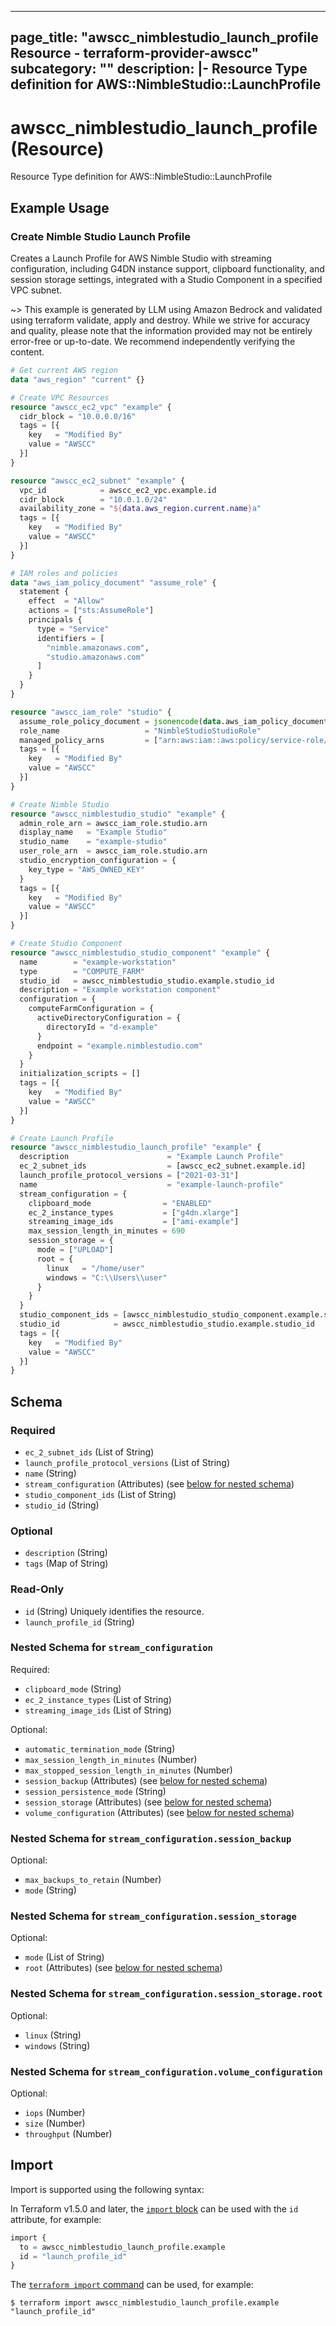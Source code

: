 
---
page_title: "awscc_nimblestudio_launch_profile Resource - terraform-provider-awscc"
subcategory: ""
description: |-
  Resource Type definition for AWS::NimbleStudio::LaunchProfile
---

# awscc_nimblestudio_launch_profile (Resource)

Resource Type definition for AWS::NimbleStudio::LaunchProfile

## Example Usage

### Create Nimble Studio Launch Profile

Creates a Launch Profile for AWS Nimble Studio with streaming configuration, including G4DN instance support, clipboard functionality, and session storage settings, integrated with a Studio Component in a specified VPC subnet.

~> This example is generated by LLM using Amazon Bedrock and validated using terraform validate, apply and destroy. While we strive for accuracy and quality, please note that the information provided may not be entirely error-free or up-to-date. We recommend independently verifying the content.

```terraform
# Get current AWS region
data "aws_region" "current" {}

# Create VPC Resources
resource "awscc_ec2_vpc" "example" {
  cidr_block = "10.0.0.0/16"
  tags = [{
    key   = "Modified By"
    value = "AWSCC"
  }]
}

resource "awscc_ec2_subnet" "example" {
  vpc_id            = awscc_ec2_vpc.example.id
  cidr_block        = "10.0.1.0/24"
  availability_zone = "${data.aws_region.current.name}a"
  tags = [{
    key   = "Modified By"
    value = "AWSCC"
  }]
}

# IAM roles and policies
data "aws_iam_policy_document" "assume_role" {
  statement {
    effect  = "Allow"
    actions = ["sts:AssumeRole"]
    principals {
      type = "Service"
      identifiers = [
        "nimble.amazonaws.com",
        "studio.amazonaws.com"
      ]
    }
  }
}

resource "awscc_iam_role" "studio" {
  assume_role_policy_document = jsonencode(data.aws_iam_policy_document.assume_role.json)
  role_name                   = "NimbleStudioStudioRole"
  managed_policy_arns         = ["arn:aws:iam::aws:policy/service-role/AWSNimbleStudioStudioServicerole"]
  tags = [{
    key   = "Modified By"
    value = "AWSCC"
  }]
}

# Create Nimble Studio
resource "awscc_nimblestudio_studio" "example" {
  admin_role_arn = awscc_iam_role.studio.arn
  display_name   = "Example Studio"
  studio_name    = "example-studio"
  user_role_arn  = awscc_iam_role.studio.arn
  studio_encryption_configuration = {
    key_type = "AWS_OWNED_KEY"
  }
  tags = [{
    key   = "Modified By"
    value = "AWSCC"
  }]
}

# Create Studio Component
resource "awscc_nimblestudio_studio_component" "example" {
  name        = "example-workstation"
  type        = "COMPUTE_FARM"
  studio_id   = awscc_nimblestudio_studio.example.studio_id
  description = "Example workstation component"
  configuration = {
    computeFarmConfiguration = {
      activeDirectoryConfiguration = {
        directoryId = "d-example"
      }
      endpoint = "example.nimblestudio.com"
    }
  }
  initialization_scripts = []
  tags = [{
    key   = "Modified By"
    value = "AWSCC"
  }]
}

# Create Launch Profile
resource "awscc_nimblestudio_launch_profile" "example" {
  description                      = "Example Launch Profile"
  ec_2_subnet_ids                  = [awscc_ec2_subnet.example.id]
  launch_profile_protocol_versions = ["2021-03-31"]
  name                             = "example-launch-profile"
  stream_configuration = {
    clipboard_mode                = "ENABLED"
    ec_2_instance_types           = ["g4dn.xlarge"]
    streaming_image_ids           = ["ami-example"]
    max_session_length_in_minutes = 690
    session_storage = {
      mode = ["UPLOAD"]
      root = {
        linux   = "/home/user"
        windows = "C:\\Users\\user"
      }
    }
  }
  studio_component_ids = [awscc_nimblestudio_studio_component.example.studio_component_id]
  studio_id            = awscc_nimblestudio_studio.example.studio_id
  tags = [{
    key   = "Modified By"
    value = "AWSCC"
  }]
}
```

<!-- schema generated by tfplugindocs -->
## Schema

### Required

- `ec_2_subnet_ids` (List of String)
- `launch_profile_protocol_versions` (List of String)
- `name` (String)
- `stream_configuration` (Attributes) (see [below for nested schema](#nestedatt--stream_configuration))
- `studio_component_ids` (List of String)
- `studio_id` (String)

### Optional

- `description` (String)
- `tags` (Map of String)

### Read-Only

- `id` (String) Uniquely identifies the resource.
- `launch_profile_id` (String)

<a id="nestedatt--stream_configuration"></a>
### Nested Schema for `stream_configuration`

Required:

- `clipboard_mode` (String)
- `ec_2_instance_types` (List of String)
- `streaming_image_ids` (List of String)

Optional:

- `automatic_termination_mode` (String)
- `max_session_length_in_minutes` (Number)
- `max_stopped_session_length_in_minutes` (Number)
- `session_backup` (Attributes) (see [below for nested schema](#nestedatt--stream_configuration--session_backup))
- `session_persistence_mode` (String)
- `session_storage` (Attributes) (see [below for nested schema](#nestedatt--stream_configuration--session_storage))
- `volume_configuration` (Attributes) (see [below for nested schema](#nestedatt--stream_configuration--volume_configuration))

<a id="nestedatt--stream_configuration--session_backup"></a>
### Nested Schema for `stream_configuration.session_backup`

Optional:

- `max_backups_to_retain` (Number)
- `mode` (String)


<a id="nestedatt--stream_configuration--session_storage"></a>
### Nested Schema for `stream_configuration.session_storage`

Optional:

- `mode` (List of String)
- `root` (Attributes) (see [below for nested schema](#nestedatt--stream_configuration--session_storage--root))

<a id="nestedatt--stream_configuration--session_storage--root"></a>
### Nested Schema for `stream_configuration.session_storage.root`

Optional:

- `linux` (String)
- `windows` (String)



<a id="nestedatt--stream_configuration--volume_configuration"></a>
### Nested Schema for `stream_configuration.volume_configuration`

Optional:

- `iops` (Number)
- `size` (Number)
- `throughput` (Number)

## Import

Import is supported using the following syntax:

In Terraform v1.5.0 and later, the [`import` block](https://developer.hashicorp.com/terraform/language/import) can be used with the `id` attribute, for example:

```terraform
import {
  to = awscc_nimblestudio_launch_profile.example
  id = "launch_profile_id"
}
```

The [`terraform import` command](https://developer.hashicorp.com/terraform/cli/commands/import) can be used, for example:

```shell
$ terraform import awscc_nimblestudio_launch_profile.example "launch_profile_id"
```
